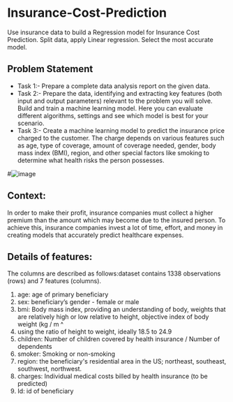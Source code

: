 # Insurance-Cost-Prediction
Use insurance data to build a Regression model for Insurance Cost Prediction. Split data, apply Linear regression. Select the most accurate model.

## Problem Statement
* Task 1:- Prepare a complete data analysis report on the given data.
* Task 2:- Prepare the data, identifying and extracting key features (both input and output parameters) relevant to the problem you will solve. Build and train a machine learning model. Here you can evaluate different algorithms, settings and see which model is best for your scenario.
* Task 3:- Create a machine learning model to predict the insurance price charged to the customer. The charge depends on various features such as age, type of coverage, amount of coverage needed, gender, body mass index (BMI), region, and other special factors like smoking to determine what health risks the person possesses.

#![image](https://github.com/shankargpande75/Insurance-Cost-Prediction/assets/154117576/8be1677f-87da-4968-84ec-15e02017384b)


## Context:
In order to make their profit, insurance companies must collect a higher premium than
the amount which may become due to the insured person. To achieve this, insurance
companies invest a lot of time, effort, and money in creating models that accurately
predict healthcare expenses.

## Details of features:
The columns are described as follows:dataset contains 1338 observations (rows) and 7 features (columns).

1) age: age of primary beneficiary
2) sex: beneficiary’s gender - female or male
3) bmi: Body mass index, providing an understanding of body, weights that are
relatively high or low relative to height, objective index of body weight (kg / m ^
2) using the ratio of height to weight, ideally 18.5 to 24.9
4) children: Number of children covered by health insurance / Number of
dependents
5) smoker: Smoking or non-smoking
6) region: the beneficiary&#39;s residential area in the US; northeast, southeast,
southwest, northwest.
7) charges: Individual medical costs billed by health insurance (to be predicted)
8) Id: id of beneficiary
